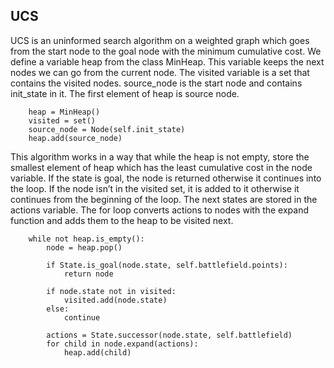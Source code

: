 ## UCS

UCS is an uninformed search algorithm on a weighted graph which goes from the start node to the goal node with the minimum cumulative cost. 
We define a variable heap from the class MinHeap. This variable keeps the next nodes we can go from the current node. The visited variable is a set that contains the visited nodes. source_node is the start node and contains init_state in it. The first element of heap is source node.

```
    heap = MinHeap()
    visited = set()
    source_node = Node(self.init_state)
    heap.add(source_node)
```
This algorithm works in a way that while the heap is not empty, store the smallest element of heap which has the least cumulative cost in the node variable. If the state is goal, the node is returned otherwise it continues into the loop. If the node isn’t in the visited set, it is added to it otherwise it continues from the beginning of the loop. 
The next states are stored in the actions variable. The for loop converts actions to nodes with the expand function and adds them to the heap to be visited next.

```
    while not heap.is_empty():
        node = heap.pop()

        if State.is_goal(node.state, self.battlefield.points):
            return node

        if node.state not in visited:
            visited.add(node.state)
        else:
            continue

        actions = State.successor(node.state, self.battlefield)
        for child in node.expand(actions):
            heap.add(child)
```
